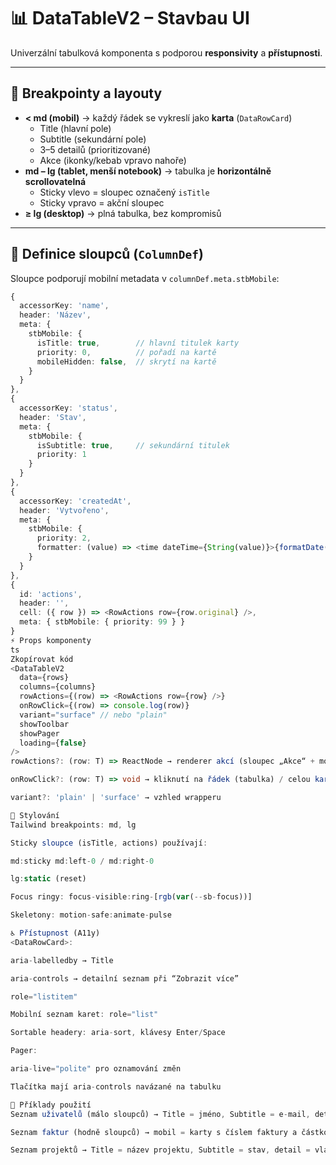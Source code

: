 # 📊 DataTableV2 – Stavbau UI

Univerzální tabulková komponenta s podporou **responsivity** a **přístupnosti**.

---

## 🚦 Breakpointy a layouty

- **< md (mobil)** → každý řádek se vykreslí jako **karta** (`DataRowCard`)
  - Title (hlavní pole)
  - Subtitle (sekundární pole)
  - 3–5 detailů (prioritizované)
  - Akce (ikonky/kebab vpravo nahoře)
- **md – lg (tablet, menší notebook)** → tabulka je **horizontálně scrollovatelná**
  - Sticky vlevo = sloupec označený `isTitle`
  - Sticky vpravo = akční sloupec
- **≥ lg (desktop)** → plná tabulka, bez kompromisů

---

## 🧩 Definice sloupců (`ColumnDef`)

Sloupce podporují mobilní metadata v `columnDef.meta.stbMobile`:

```ts
{
  accessorKey: 'name',
  header: 'Název',
  meta: {
    stbMobile: {
      isTitle: true,        // hlavní titulek karty
      priority: 0,          // pořadí na kartě
      mobileHidden: false,  // skrytí na kartě
    }
  }
},
{
  accessorKey: 'status',
  header: 'Stav',
  meta: {
    stbMobile: {
      isSubtitle: true,     // sekundární titulek
      priority: 1
    }
  }
},
{
  accessorKey: 'createdAt',
  header: 'Vytvořeno',
  meta: {
    stbMobile: {
      priority: 2,
      formatter: (value) => <time dateTime={String(value)}>{formatDate(value)}</time>
    }
  }
},
{
  id: 'actions',
  header: '',
  cell: ({ row }) => <RowActions row={row.original} />,
  meta: { stbMobile: { priority: 99 } }
}
⚡ Props komponenty
ts
Zkopírovat kód
<DataTableV2
  data={rows}
  columns={columns}
  rowActions={(row) => <RowActions row={row} />}
  onRowClick={(row) => console.log(row)}
  variant="surface" // nebo "plain"
  showToolbar
  showPager
  loading={false}
/>
rowActions?: (row: T) => ReactNode → renderer akcí (sloupec „Akce“ + mobilní karty)

onRowClick?: (row: T) => void → kliknutí na řádek (tabulka) / celou kartu (mobil)

variant?: 'plain' | 'surface' → vzhled wrapperu

🎨 Stylování
Tailwind breakpoints: md, lg

Sticky sloupce (isTitle, actions) používají:

md:sticky md:left-0 / md:right-0

lg:static (reset)

Focus ringy: focus-visible:ring-[rgb(var(--sb-focus))]

Skeletony: motion-safe:animate-pulse

♿ Přístupnost (A11y)
<DataRowCard>:

aria-labelledby → Title

aria-controls → detailní seznam při “Zobrazit více”

role="listitem"

Mobilní seznam karet: role="list"

Sortable headery: aria-sort, klávesy Enter/Space

Pager:

aria-live="polite" pro oznamování změn

Tlačítka mají aria-controls navázané na tabulku

📖 Příklady použití
Seznam uživatelů (málo sloupců) → Title = jméno, Subtitle = e-mail, detail = role, akce = edit/smazat

Seznam faktur (hodně sloupců) → mobil = karty s číslem faktury a částkou, tablet = scrollable tabulka, desktop = plná tabulka

Seznam projektů → Title = název projektu, Subtitle = stav, detail = vlastníka, termín, akce = kebab menu